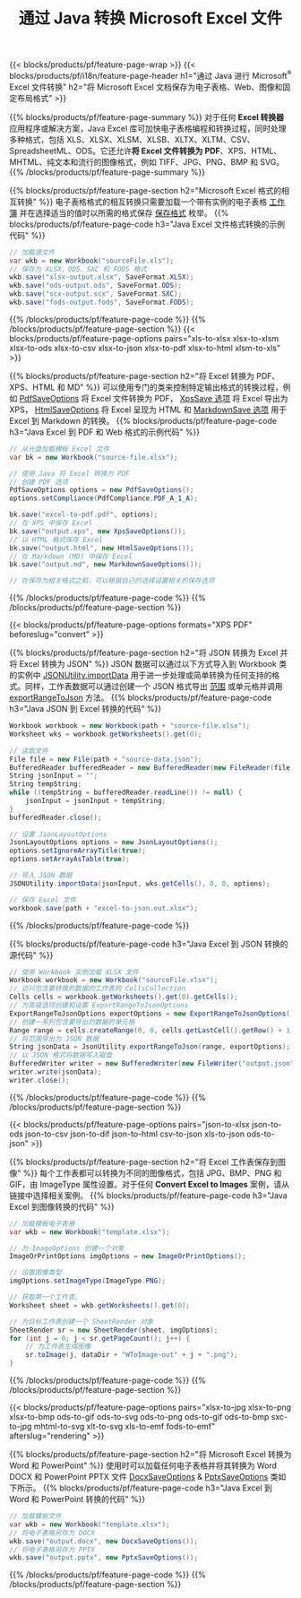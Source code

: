 ﻿---
title: 通过 Java 转换 Microsoft Excel 文件 
url: /zh/java/conversion/
description: 只需几行 Java 代码，即可将 Excel XLS、XLSX、ODS、CSV 转换为 PDF、XPS、HTML、JPEG、HTML 和许多其他流行格式。
---
{{< blocks/products/pf/feature-page-wrap >}}
{{< blocks/products/pf/i18n/feature-page-header h1="通过 Java 进行 Microsoft<sup>&reg;</sup> Excel 文件转换" h2="将 Microsoft Excel 文档保存为电子表格、Web、图像和固定布局格式" >}}

{{% blocks/products/pf/feature-page-summary %}}
对于任何 **Excel 转换器** 应用程序或解决方案，Java Excel 库可加快电子表格编程和转换过程，同时处理多种格式，包括 XLS、XLSX、XLSM、XLSB、XLTX、XLTM、CSV、SpreadsheetML、ODS。它还允许**将 Excel 文件转换为 PDF**、XPS、HTML、MHTML、纯文本和流行的图像格式，例如 TIFF、JPG、PNG、BMP 和 SVG。
{{% /blocks/products/pf/feature-page-summary %}}

{{% blocks/products/pf/feature-page-section h2="Microsoft Excel 格式的相互转换" %}}
电子表格格式的相互转换只需要加载一个带有实例的电子表格 [工作簿](https://apireference.aspose.com/cells/java/com.aspose.cells/Workbook) 并在选择适当的值时以所需的格式保存 [保存格式](https://apireference.aspose.com/cells/java/com.aspose.cells/SaveFormat) 枚举。
{{% blocks/products/pf/feature-page-code h3="Java Excel 文件格式转换的示例代码" %}}

```cs
// 加载源文件
var wkb = new Workbook("sourceFile.xls");
// 保存为 XLSX、ODS、SXC 和 FODS 格式
wkb.save("xlsx-output.xlsx", SaveFormat.XLSX);
wkb.save("ods-output.ods", SaveFormat.ODS);
wkb.save("scx-output.scx", SaveFormat.SXC);
wkb.save("fods-output.fods", SaveFormat.FODS);

```
{{% /blocks/products/pf/feature-page-code %}}
{{% /blocks/products/pf/feature-page-section %}}
{{< blocks/products/pf/feature-page-options pairs="xls-to-xlsx xlsx-to-xlsm xlsx-to-ods xlsx-to-csv xlsx-to-json xlsx-to-pdf xlsx-to-html xlsm-to-xls" >}}


{{% blocks/products/pf/feature-page-section h2="将 Excel 转换为 PDF、XPS、HTML 和 MD" %}}
可以使用专门的类来控制特定输出格式的转换过程，例如 [PdfSaveOptions](https://apireference.aspose.com/cells/java/com.aspose.cells/PdfSaveOptions) 将 Excel 文件转换为 PDF， [XpsSave 选项](https://apireference.aspose.com/cells/java/com.aspose.cells/XpsSaveOptions) 将 Excel 导出为 XPS， [HtmlSaveOptions](https://apireference.aspose.com/cells/java/com.aspose.cells/HtmlSaveOptions) 将 Excel 呈现为 HTML 和 [MarkdownSave 选项](https://apireference.aspose.com/cells/java/com.aspose.cells/MarkdownSaveOptions) 用于 Excel 到 Markdown 的转换。 
{{% blocks/products/pf/feature-page-code h3="Java Excel 到 PDF 和 Web 格式的示例代码" %}}

```cs
// 从光盘加载模板 Excel 文件
var bk = new Workbook("source-file.xlsx");

// 使用 Java 将 Excel 转换为 PDF
// 创建 PDF 选项
PdfSaveOptions options = new PdfSaveOptions();
options.setCompliance(PdfCompliance.PDF_A_1_A);

bk.save("excel-to-pdf.pdf", options);
// 在 XPS 中保存 Excel
bk.save("output.xps", new XpsSaveOptions());
// 以 HTML 格式保存 Excel
bk.save("output.html", new HtmlSaveOptions());
// 在 Markdown (MD) 中保存 Excel
bk.save("output.md", new MarkdownSaveOptions());

// 在保存为相关格式之前，可以根据自己的选择设置相关的保存选项

```
{{% /blocks/products/pf/feature-page-code %}}
{{% /blocks/products/pf/feature-page-section %}}

{{< blocks/products/pf/feature-page-options formats="XPS PDF" beforeslug="convert" >}}

{{% blocks/products/pf/feature-page-section h2="将 JSON 转换为 Excel 并将 Excel 转换为 JSON" %}}
JSON 数据可以通过以下方式导入到 Workbook 类的实例中 [JSONUtility.importData](https://apireference.aspose.com/cells/java/com.aspose.cells/jsonutility#importData) 用于进一步处理或简单转换为任何支持的格式。同样，工作表数据可以通过创建一个 JSON 格式导出 [范围](https://apireference.aspose.com/cells/java/com.aspose.cells/range) 或单元格并调用 [exportRangeToJson](https://apireference.aspose.com/cells/java/com.aspose.cells/jsonutility) 方法。
{{% blocks/products/pf/feature-page-code h3="Java JSON 到 Excel 转换的代码" %}}
```cs
Workbook workbook = new Workbook(path + "source-file.xlsx");
Worksheet wks = workbook.getWorksheets().get(0);
		
// 读取文件
File file = new File(path + "source-data.json");
BufferedReader bufferedReader = new BufferedReader(new FileReader(file));
String jsonInput = "";
String tempString;
while ((tempString = bufferedReader.readLine()) != null) {
	jsonInput = jsonInput + tempString; 
}
bufferedReader.close();
							
// 设置 JsonLayoutOptions
JsonLayoutOptions options = new JsonLayoutOptions();
options.setIgnoreArrayTitle(true);
options.setArrayAsTable(true);

// 导入 JSON 数据
JSONUtility.importData(jsonInput, wks.getCells(), 0, 0, options);

// 保存 Excel 文件
workbook.save(path + "excel-to-json.out.xlsx");

```
{{% /blocks/products/pf/feature-page-code %}}

{{% blocks/products/pf/feature-page-code h3="Java Excel 到 JSON 转换的源代码" %}}
```cs
// 使用 Workbook 实例加载 XLSX 文件
Workbook workbook = new Workbook("sourceFile.xlsx");
// 访问包含要转换的数据的工作表的 CellsCollection
Cells cells = workbook.getWorksheets().get(0).getCells();
// 为高级选项创建和设置 ExportRangeToJsonOptions
ExportRangeToJsonOptions exportOptions = new ExportRangeToJsonOptions();
// 创建一系列包含要导出的数据的单元格
Range range = cells.createRange(0, 0, cells.getLastCell().getRow() + 1, cells.getLastCell().getColumn() + 1);
// 将范围导出为 JSON 数据
String jsonData = JsonUtility.exportRangeToJson(range, exportOptions);
// 以 JSON 格式将数据写入磁盘
BufferedWriter writer = new BufferedWriter(new FileWriter("output.json"));
writer.write(jsonData);
writer.close();    

```
{{% /blocks/products/pf/feature-page-code %}}
{{% /blocks/products/pf/feature-page-section %}}

{{< blocks/products/pf/feature-page-options pairs="json-to-xlsx json-to-ods json-to-csv json-to-dif json-to-html csv-to-json xls-to-json ods-to-json" >}}

{{% blocks/products/pf/feature-page-section h2="将 Excel 工作表保存到图像" %}}
每个工作表都可以转换为不同的图像格式，包括 JPG、BMP、PNG 和 GIF，由 ImageType 属性设置。对于任何 **Convert Excel to Images** 案例，请从链接中选择相关案例。
{{% blocks/products/pf/feature-page-code h3="Java Excel 到图像转换的代码" %}}
```cs
// 加载模板电子表格
var wkb = new Workbook("template.xlsx");

// 为 ImageOptions 创建一个对象
ImageOrPrintOptions imgOptions = new ImageOrPrintOptions();

// 设置图像类型
imgOptions.setImageType(ImageType.PNG);

// 获取第一个工作表。
Worksheet sheet = wkb.getWorksheets().get(0);

// 为目标工作表创建一个 SheetRender 对象
SheetRender sr = new SheetRender(sheet, imgOptions);
for (int j = 0; j < sr.getPageCount(); j++) {
	// 为工作表生成图像
	sr.toImage(j, dataDir + "WToImage-out" + j + ".png");
}

```
{{% /blocks/products/pf/feature-page-code %}}
{{% /blocks/products/pf/feature-page-section %}}

{{< blocks/products/pf/feature-page-options pairs="xlsx-to-jpg xlsx-to-png xlsx-to-bmp ods-to-gif ods-to-svg ods-to-png ods-to-gif ods-to-bmp sxc-to-jpg mhtml-to-svg xlt-to-svg xls-to-emf fods-to-emf" afterslug="rendering" >}}

{{% blocks/products/pf/feature-page-section h2="将 Microsoft Excel 转换为 Word 和 PowerPoint" %}}
使用时可以加载任何电子表格并将其转换为 Word DOCX 和 PowerPoint PPTX 文件 [DocxSaveOptions](https://apireference.aspose.com/cells/java/com.aspose.cells/DocxSaveOptions) & [PptxSaveOptions](https://apireference.aspose.com/cells/java/com.aspose.cells/PptxSaveOptions) 类如下所示。
{{% blocks/products/pf/feature-page-code h3="Java Excel 到 Word 和 PowerPoint 转换的代码" %}}
```cs
// 加载模板文件
var wkb = new Workbook("template.xlsx");
// 将电子表格另存为 DOCX
wkb.save("output.docx", new DocxSaveOptions());
// 将电子表格另存为 PPTX
wkb.save("output.pptx", new PptxSaveOptions());

```
{{% /blocks/products/pf/feature-page-code %}}
{{% /blocks/products/pf/feature-page-section %}}